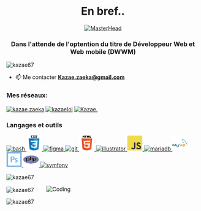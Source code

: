 <h1 align="center">En bref..</h1>
<p align="center">
  <a href="https://Kazae67.io">
    <img src="https://media3.giphy.com/media/pVGsAWjzvXcZW4ZBTE/giphy.gif?cid=ecf05e47wwjcpkxrft419mm08pjhx8ww69yuvaiwbkx3lnb9&ep=v1_gifs_related&rid=giphy.gif&ct=g" alt="MasterHead">
  </a>
</p>
<h3 align="center">Dans l'attende de l'optention du titre de Développeur Web et Web mobile (DWWM)</h3>


<p align="left"> <img src="https://komarev.com/ghpvc/?username=kazae67&label=Profile%20views&color=0e75b6&style=flat" alt="kazae67" /> </p>

- 📫 Me contacter **Kazae.zaeka@gmail.com**

<h3 align="left">Mes réseaux:</h3>
<p align="left">
<a href="https://www.linkedin.com/in/kazae-zaeka-923b1a200/" target="blank"><img align="center" src="https://raw.githubusercontent.com/rahuldkjain/github-profile-readme-generator/master/src/images/icons/Social/linked-in-alt.svg" alt="kazae zaeka" height="30" width="40" /></a>
<a href="https://instagram.com/kazaelol" target="blank"><img align="center" src="https://raw.githubusercontent.com/rahuldkjain/github-profile-readme-generator/master/src/images/icons/Social/instagram.svg" alt="kazaelol" height="30" width="40" /></a>
<a href="https://discord.gg/Kazae." target="blank"><img align="center" src="https://raw.githubusercontent.com/rahuldkjain/github-profile-readme-generator/master/src/images/icons/Social/discord.svg" alt="Kazae." height="30" width="40" /></a>
</p>

<h3 align="left">Langages et outils</h3>
<p align="left"> <a href="https://www.gnu.org/software/bash/" target="_blank" rel="noreferrer"> <img src="https://www.vectorlogo.zone/logos/gnu_bash/gnu_bash-icon.svg" alt="bash" width="40" height="40"/> </a> <a href="https://www.w3schools.com/css/" target="_blank" rel="noreferrer"> <img src="https://raw.githubusercontent.com/devicons/devicon/master/icons/css3/css3-original-wordmark.svg" alt="css3" width="40" height="40"/> </a> <a href="https://www.figma.com/" target="_blank" rel="noreferrer"> <img src="https://www.vectorlogo.zone/logos/figma/figma-icon.svg" alt="figma" width="40" height="40"/> </a> <a href="https://git-scm.com/" target="_blank" rel="noreferrer"> <img src="https://www.vectorlogo.zone/logos/git-scm/git-scm-icon.svg" alt="git" width="40" height="40"/> </a> <a href="https://www.w3.org/html/" target="_blank" rel="noreferrer"> <img src="https://raw.githubusercontent.com/devicons/devicon/master/icons/html5/html5-original-wordmark.svg" alt="html5" width="40" height="40"/> </a> <a href="https://www.adobe.com/in/products/illustrator.html" target="_blank" rel="noreferrer"> <img src="https://www.vectorlogo.zone/logos/adobe_illustrator/adobe_illustrator-icon.svg" alt="illustrator" width="40" height="40"/> </a> <a href="https://developer.mozilla.org/en-US/docs/Web/JavaScript" target="_blank" rel="noreferrer"> <img src="https://raw.githubusercontent.com/devicons/devicon/master/icons/javascript/javascript-original.svg" alt="javascript" width="40" height="40"/> </a> <a href="https://mariadb.org/" target="_blank" rel="noreferrer"> <img src="https://www.vectorlogo.zone/logos/mariadb/mariadb-icon.svg" alt="mariadb" width="40" height="40"/> </a> <a href="https://www.mysql.com/" target="_blank" rel="noreferrer"> <img src="https://raw.githubusercontent.com/devicons/devicon/master/icons/mysql/mysql-original-wordmark.svg" alt="mysql" width="40" height="40"/> </a> <a href="https://www.photoshop.com/en" target="_blank" rel="noreferrer"> <img src="https://raw.githubusercontent.com/devicons/devicon/master/icons/photoshop/photoshop-line.svg" alt="photoshop" width="40" height="40"/> </a> <a href="https://www.php.net" target="_blank" rel="noreferrer"> <img src="https://raw.githubusercontent.com/devicons/devicon/master/icons/php/php-original.svg" alt="php" width="40" height="40"/> </a> <a href="https://symfony.com" target="_blank" rel="noreferrer"> <img src="https://symfony.com/logos/symfony_black_03.svg" alt="symfony" width="40" height="40"/> </a> </p>

<p><img align="center" src="https://github-readme-streak-stats.herokuapp.com/?user=kazae67&" alt="kazae67" /></p>
<img align="right" alt="Coding" width="400" src="https://thumbs.gfycat.com/AmazingJadedIrishwolfhound-max-1mb.gif">
<p><img align="center" src="https://github-readme-stats.vercel.app/api?username=kazae67&show_icons=true&locale=en" alt="kazae67" /></p>
<p><img align="left" src="https://github-readme-stats.vercel.app/api/top-langs?username=kazae67&show_icons=true&locale=en&layout=compact" alt="kazae67" /></p>



